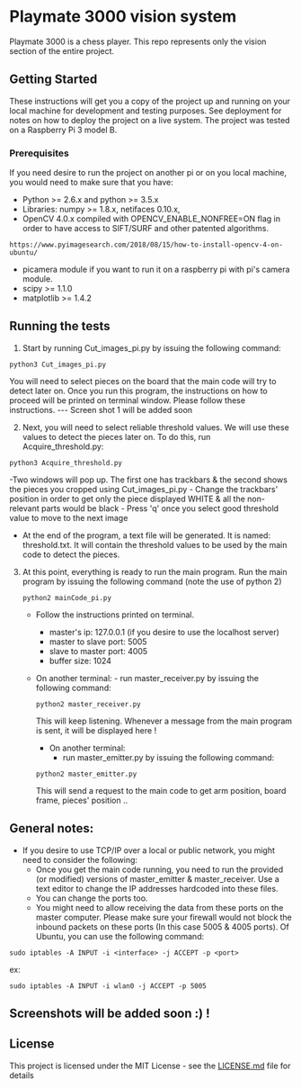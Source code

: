 # Playmate 3000 vision system

Playmate 3000 is a chess player. This repo represents only the vision section of the entire project.

## Getting Started

These instructions will get you a copy of the project up and running on your local machine for development and testing purposes. See deployment for notes on how to deploy the project on a live system.
The project was tested on a Raspberry Pi 3 model B.

### Prerequisites
If you need desire to run the project on another pi or on you local machine, you would need to make sure that you have:
- Python >= 2.6.x and python >= 3.5.x
- Libraries: numpy >= 1.8.x, netifaces 0.10.x,
- OpenCV 4.0.x compiled with OPENCV_ENABLE_NONFREE=ON flag in order to have access to SIFT/SURF and other patented algorithms.
```
https://www.pyimagesearch.com/2018/08/15/how-to-install-opencv-4-on-ubuntu/
```
- picamera module if you want to run it on a raspberry pi with pi's camera module.
- scipy >= 1.1.0
- matplotlib >= 1.4.2


## Running the tests

1) Start by running Cut_images_pi.py by issuing the following command:

```
python3 Cut_images_pi.py
```

You will need to select pieces on the board that the main code will try to detect later on.
Once you run this program, the instructions on how to proceed will be printed on terminal window. Please follow these instructions.
--- Screen shot 1 will be added soon



2) Next, you will need to select reliable threshold values. We will use these values to detect the pieces later on. To do this, run Acquire_threshold.py:

```
python3 Acquire_threshold.py
```
  -Two windows will pop up. The first one has trackbars & the second shows the pieces you cropped using Cut_images_pi.py
	- Change the trackbars' position in order to get only the piece displayed WHITE & all the non-relevant parts would be black
	- Press 'q' once you select good threshold value to move to the next image
  - At the end of the program, a text file will be generated. It is named: threshold.txt. It will contain the threshold
  values to be used by the main code to detect the pieces.

3) At this point, everything is ready to run the main program. Run the main program by issuing the following command (note the use of python 2)

	```
	python2 mainCode_pi.py
	```

	- Follow the instructions printed on terminal.
		- master's ip: 127.0.0.1 (if you desire to use the localhost server)
		- master to slave port: 5005
		- slave to master port: 4005
		- buffer size: 1024
      
      
    - On another terminal:
    	  - run master_receiver.py by issuing the following command:
        ```
        python2 master_receiver.py
        ```

		This will keep listening. Whenever a message from the main program is sent, it will be displayed here !

		- On another terminal:
			- run master_emitter.py by issuing the following command:
			
        ```
        python2 master_emitter.py
        ```
		This will send a request to the main code to get arm position, board frame, pieces' position ..

## General notes:

- If you desire to use TCP/IP over a local or public network, you might need to consider the following:
	- Once you get the main code running, you need to run the provided (or modified) versions of master_emitter & master_receiver. Use a text editor to change the IP addresses hardcoded into these files.
	- You can change the ports too.
	- You might need to allow receiving the data from these ports on the master computer. Please make sure your firewall would not block the inbound packets on these ports (In this case 5005 & 4005 ports). Of Ubuntu, you can use the following command:
``` 
sudo iptables -A INPUT -i <interface> -j ACCEPT -p <port>
``` 
ex:
``` 
sudo iptables -A INPUT -i wlan0 -j ACCEPT -p 5005
```

## Screenshots will be added soon :) !

## License

This project is licensed under the MIT License - see the [LICENSE.md](LICENSE.md) file for details

